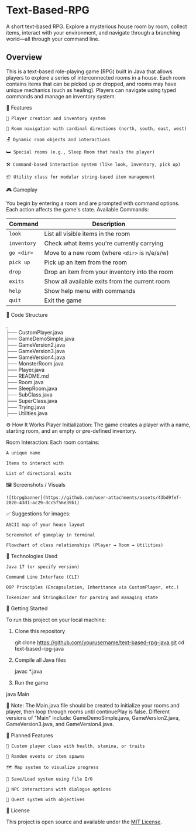 # Text-Based-RPG
A short text-based RPG. Explore a mysterious house room by room, collect items, interact with your environment, and navigate through a branching world—all through your command line.

## Overview

This is a text-based role-playing game (RPG) built in Java that allows players to explore a series of interconnected rooms in a house.
Each room contains items that can be picked up or dropped, and rooms may have unique mechanics (such as healing).
Players can navigate using typed commands and manage an inventory system.

🧩 Features

    🧍 Player creation and inventory system

    🧭 Room navigation with cardinal directions (north, south, east, west)

    🪑 Dynamic room objects and interactions

    🛏️ Special rooms (e.g., Sleep Room that heals the player)

    🛠️ Command-based interaction system (like look, inventory, pick up)

    📦 Utility class for modular string-based item management


🎮 Gameplay

You begin by entering a room and are prompted with command options. Each action affects the game's state.
Available Commands:

| Command     | Description                                    |
| ----------- | ---------------------------------------------- |
| `look`      | List all visible items in the room             |
| `inventory` | Check what items you're currently carrying     |
| `go <dir>`  | Move to a new room (where `<dir>` is n/e/s/w)  |
| `pick up`   | Pick up an item from the room                  |
| `drop`      | Drop an item from your inventory into the room |
| `exits`     | Show all available exits from the current room |
| `help`      | Show help menu with commands                   |
| `quit`      | Exit the game                                  |

📁 Code Structure

. <br>
├── CustomPlayer.java <br>
├── GameDemoSimple.java <br>
├── GameVersion2.java <br>
├── GameVersion3.java <br>
├── GameVersion4.java <br>
├── MonsterRoom.java <br>
├── Player.java <br>
├── README.md <br>
├── Room.java <br>
├── SleepRoom.java <br>
├── SubClass.java <br>
├── SuperClass.java <br>
├── Trying.java <br>
├── Utilities.java <br>


⚙️ How It Works
Player Initialization: The game creates a player with a name, starting room, and an empty or pre-defined inventory.

Room Interaction: Each room contains:

    A unique name

    Items to interact with

    List of directional exits


🖼️ Screenshots / Visuals

    ![tbrpgbanner](https://github.com/user-attachments/assets/43bd9fef-2020-43d1-ac29-dcc5f56e39b1)

✅ Suggestions for images:

    ASCII map of your house layout

    Screenshot of gameplay in terminal

    Flowchart of class relationships (Player → Room → Utilities)

🧰 Technologies Used

    Java 17 (or specify version)

    Command Line Interface (CLI)

    OOP Principles (Encapsulation, Inheritance via CustomPlayer, etc.)

    Tokenizer and StringBuilder for parsing and managing state

🚀 Getting Started

To run this project on your local machine:

1. Clone this repository

    git clone https://github.com/yourusername/text-based-rpg-java.git
    cd text-based-rpg-java

2. Compile all Java files

   javac *.java

3. Run the game

  java Main


📝 Note: The Main.java file should be created to initialize your rooms and player, then loop through rooms until continuePlay is false.
Different versions of "Main" include: GameDemoSimple.java, GameVersion2.java, GameVersion3.java, and GameVersion4.java.

🌱 Planned Features

    🧠 Custom player class with health, stamina, or traits

    🎲 Random events or item spawns

    🗺️ Map system to visualize progress

    💾 Save/Load system using file I/O

    🧙 NPC interactions with dialogue options

    📜 Quest system with objectives

🪪 License

This project is open source and available under the [MIT License](https://opensource.org/license/mit).
